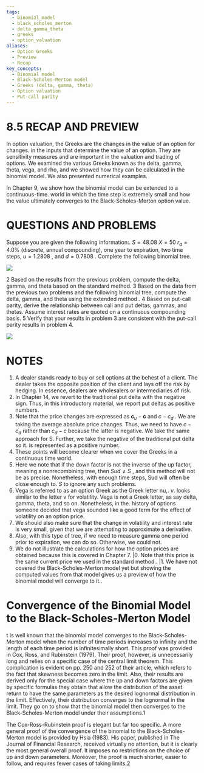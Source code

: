 ```yaml
---
tags:
  - binomial_model
  - black_scholes_merton
  - delta_gamma_theta
  - greeks
  - option_valuation
aliases:
  - Option Greeks
  - Preview
  - Recap
key_concepts:
  - Binomial model
  - Black-Scholes-Merton model
  - Greeks (delta, gamma, theta)
  - Option valuation
  - Put-call parity
---
```


# 8.5 RECAP AND PREVIEW

In option valuation, the Greeks are the changes in the value of an option for changes. in the inputs that determine the value of an option. They are sensitivity measures and are important in the valuation and trading of options. We examined the various Greeks known as the delta, gamma, theta, vega, and rho, and we showed how they can be calculated in the binomial model. We also presented numerical examples.

In Chapter 9, we show how the binomial model can be extended to a continuous-time. world in which the time step is extremely small and how the value ultimately converges to the Black-Scholes-Merton option value.

# QUESTIONS AND PROBLEMS

Suppose you are given the following information:. $S=48.08$ $X=50$ $r_{a}=4.0\%$ (discrete, annual compounding), one year to expiration, two time steps, $u=1.2808$ , and $d=0.7808$ . Complete the following binomial tree.

![](bf0f6fc76479f4222f8029a6c78318911aac2c7d9b3e138d97fb3902069a91ff.jpg)

2 Based on the results from the previous problem, compute the delta, gamma, and theta based on the standard method.
3 Based on the data from the previous two problems and the following binomial tree, compute the delta, gamma, and theta using the extended method..
4 Based on put-call parity, derive the relationship between call and put deltas, gammas, and thetas. Assume interest rates are quoted on a continuous compounding basis.
5 Verify that your results in problem 3 are consistent with the put-call parity results in problem 4.

![](fe23e3db6a6c1a1f916f542fffca688a0f0d8cb86001aefc16d0d6a66b4981b2.jpg)

# NOTES

1. A dealer stands ready to buy or sell options at the behest of a client. The dealer takes the opposite position of the client and lays off the risk by hedging. In essence, dealers are wholesalers or intermediaries of risk.
2. In Chapter 14, we revert to the traditional put delta with the negative sign. Thus, in this introductory material, we report put deltas as positive numbers.
3. Note that the price changes are expressed as $\boldsymbol{c}_{u}-\boldsymbol{c}$ and $c-c_{d}$ . We are taking the average absolute price changes. Thus, we need to have $c-c_{d}$ rather than $c_{d}-c$ because the latter is negative. We take the same approach for S. Further, we take the negative of the traditional put delta so it. is represented as a positive number.
4. These points will become clearer when we cover the Greeks in a continuous time world.
5. Here we note that if the down factor is not the inverse of the up factor, meaning a nonrecombining tree, then $S u d\ne S$ , and this method will not be as precise. Nonetheless, with enough time steps, Sud will often be close enough to. $S$ to ignore any such problems.
6. Vega is referred to as an option Greek as the Greek letter nu,. $\nu.$ looks similar to the letter v for volatility. Vega is not a Greek letter, as say delta, gamma, theta, and so on. Nonetheless, in the. history of options someone decided that vega sounded like a good term for the effect of volatility on an option price.
7. We should also make sure that the change in volatility and interest rate is very small, given that we are attempting to approximate a derivative.
8. Also, with this type of tree, if we need to measure gamma one period prior to expiration, we can do so. Otherwise, we could not.
9. We do not illustrate the calculations for how the option prices are obtained because this is covered in Chapter 7.
|0. Note that this price is the same current price we used in the standard method..
|1. We have not covered the Black-Scholes-Merton model yet but showing the computed values from that model gives us a preview of how the binomial model will converge to it..

# Convergence of the Binomial Model to the Black-Scholes-Merton Model

t is well known that the binomial model converges to the Black-Scholes-Merton model when the number of time periods increases to infinity and the length of each time period is infinitesimally short. This proof was provided in Cox, Ross, and Rubinstein (1979). Their proof, however, is unnecessarily long and relies on a specific case of the central limit theorem. This complication is evident on pp. 250 and 252 of their article, which refers to the fact that skewness becomes zero in the limit. Also, their results are derived only for the special case where the up and down factors are given by specific formulas they obtain that allow the distribution of the asset return to have the same parameters as the desired lognormal distribution in the limit. Effectively, their distribution converges to the lognormal in the limit. They go on to show that the binomial model then converges to the Black-Scholes-Merton model under their assumptions.1

The Cox-Ross-Rubinstein proof is elegant but far too specific. A more general proof of the convergence of the binomial to the Black-Scholes-Merton model is provided by Hsia (1983). His paper, published in The Journal of Financial Research, received virtually no attention, but it is clearly the most general overall proof. It imposes no restrictions on the choice of up and down parameters. Moreover, the proof is much shorter, easier to follow, and requires fewer cases of taking limits.2
